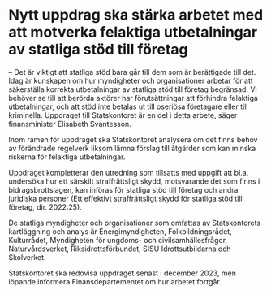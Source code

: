 # Nytt uppdrag ska stärka arbetet med att motverka felaktiga utbetalningar av statliga stöd till företag

– Det är viktigt att statliga stöd bara går till dem som är berättigade till det. Idag är kunskapen om hur myndigheter och organisationer arbetar för att säkerställa korrekta utbetalningar av statliga stöd till företag begränsad. Vi behöver se till att berörda aktörer har förutsättningar att förhindra felaktiga utbetalningar, och att stöd inte betalas ut till oseriösa företagare eller till kriminella. Uppdraget till Statskontoret är en del i detta arbete, säger finansminister Elisabeth Svantesson.

Inom ramen för uppdraget ska Statskontoret analysera om det finns behov av förändrade regelverk liksom lämna förslag till åtgärder som kan minska riskerna för felaktiga utbetalningar.

Uppdraget kompletterar den utredning som tillsatts med uppgift att bl.a. undersöka hur ett särskilt straffrättsligt skydd, motsvarande det som finns i bidragsbrottslagen, kan införas för statliga stöd till företag och andra juridiska personer (Ett effektivt straffrättsligt skydd för statliga stöd till företag, dir. 2022:25\).

De statliga myndigheter och organisationer som omfattas av Statskontorets kartläggning och analys är Energimyndigheten, Folkbildningsrådet, Kulturrådet, Myndigheten för ungdoms\- och civilsamhällesfrågor, Naturvårdsverket, Riksidrottsförbundet, SISU Idrottsutbildarna och Skolverket.

Statskontoret ska redovisa uppdraget senast i december 2023, men löpande informera Finansdepartementet om hur arbetet fortgår.
